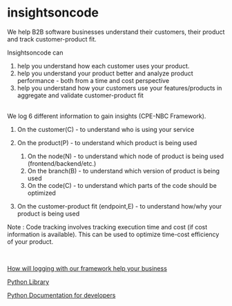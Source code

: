 # insightsoncode
We help B2B software businesses understand their customers, their product and track customer-product fit. 

Insightsoncode can 
1. help you understand how each customer uses your product. 
2. help you understand your product better and analyze product performance - both from a time and cost perspective
3. help you understand how your customers use your features/products in aggregate and validate customer-product fit

<br>
We log 6 different information to gain insights (CPE-NBC Framework).

1. On the customer(C) - to understand who is using your service

2. On the product(P) - to understand which product is being used
    1. On the node(N) - to understand which node of product is being used (frontend/backend/etc.)
    2. On the branch(B) - to understand which version of product is being used
    3. On the code(C) - to understand which parts of the code should be optimized

3. On the customer-product fit (endpoint,E) - to understand how/why your product is being used

Note : Code tracking involves tracking execution time and cost (if cost information is available). This can be used to optimize time-cost efficiency of your product.

<br>

[How will logging with our framework help your business](https://www.insightsoncode.com/home) 

[Python Library]()

[Python Documentation for developers](https://www.insightsoncode.com/documentation/the-basics)
